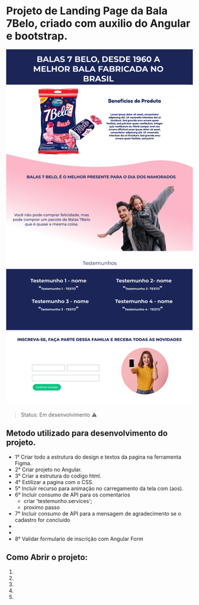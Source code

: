 # Projeto de Landing Page da Bala 7Belo, criado com auxilio do Angular e bootstrap.

![header](https://github.com/MauroRoda/LP_7Belo/blob/main/src/assets/img/img_7belo/img/img_apresenta.png)

> Status: Em desenvolvimento ⚠️

## Metodo utilizado para desenvolvimento do projeto.

 + 1° Criar todo a estrutura do design e textos da pagina na ferramenta Figma.
 + 2° Criar projeto no Angular.
 + 3° Criar a estrutura do codigo html.
 + 4° Estilizar a pagina com o CSS.
 + 5° Incluir recurso para animação no carregamento da tela com (aos).
 + 6° Incluir consumo de API para os comentarios
    - criar 'testemunho.services';
    - proximo passo
 + 7° Incluir consumo de API para a mensagem de agradecimento se o cadastro for concluido
 +
 +
 + 8° Validar formulario de inscrição com Angular Form
 

## Como Abrir o projeto:

1) 
2) 
3) 
4) 
5) 
